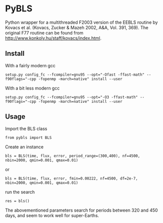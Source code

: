 PyBLS
=====

Python wrapper for a multithreaded F2003 version of the EEBLS routine by Kovacs et al. (Kovacs, Zucker & Mazeh 2002, A&A, Vol. 391, 369). The original F77 routine can be found from http://www.konkoly.hu/staff/kovacs/index.html.


Install
-------
With a fairly modern gcc

	setup.py config_fc --fcompiler=gnu95 --opt="-Ofast -ffast-math" --f90flags="-cpp -fopenmp -march=native" install --user

With a bit less modern gcc

	setup.py config_fc --fcompiler=gnu95 --opt="-O3 -ffast-math" --f90flags="-cpp -fopenmp -march=native" install --user

Usage
-----

Import the BLS class

	from pybls import BLS

Create an instance

	bls = BLS(time, flux, error, period_range=(300,400), nf=4500, nbin=2000, qmin=0.001, qmax=0.01)

or

	bls = BLS(time, flux, error, fmin=0.00222, nf=4500, df=2e-7, nbin=2000, qmin=0.001, qmax=0.01)
	
run the search	
	
	res = bls()

The abovementioned parameters search for periods between 320 and 450 days, and seem to work well for super-Earths.
